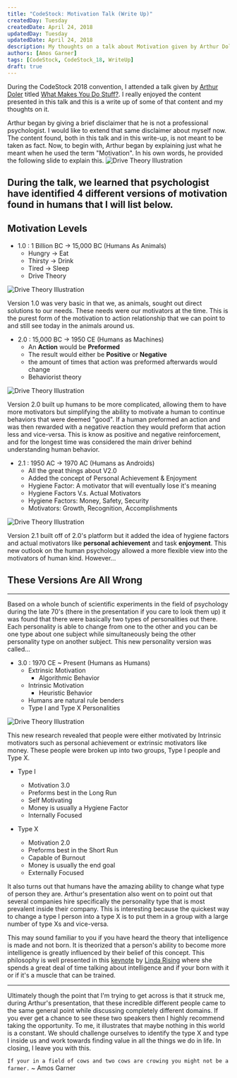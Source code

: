 ```yaml
---
title: "CodeStock: Motivation Talk (Write Up)"
createdDay: Tuesday
createdDate: April 24, 2018
updatedDay: Tuesday
updatedDate: April 24, 2018
description: My thoughts on a talk about Motivation given by Arthur Doler.
authors: [Amos Garner]
tags: [CodeStock, CodeStock_18, WriteUp]
draft: true
---
```

During the CodeStock 2018 convention, I attended a talk given by [Arthur Doler](https://arthurdoler.com/) titled [What Makes You Do Stuff?](https://www.slideshare.net/arthurdoler/what-makes-you-do-stuff-the-psychology-of-motivation-codestock-2018-94464280). I really enjoyed the content presented in this talk and this is a write up of some of that content and my thoughts on it.

Arthur began by giving a brief disclaimer that he is not a professional psychologist. I would like to extend that same disclaimer about myself now.    The content found, both in this talk and in this write-up, is not meant to be taken as fact. Now, to begin with, Arthur began by explaining just what he meant when he used the term "Motivation". In his own words, he provided the following slide to explain this.
<img class="ui large image" alt="Drive Theory Illustration" src="/resources/blog/CodeStock-Motivation-Talk/Motivation_SS_1.png" />

During the talk, we learned that psychologist have identified 4 different versions of motivation found in humans that I will list below.
---
Motivation Levels
---
* 1.0 : 1 Billion BC -> 15,000 BC (Humans As Animals)
	* Hungry -> Eat
	* Thirsty -> Drink
	* Tired -> Sleep
    * Drive Theory

<img class="ui large image" alt="Drive Theory Illustration" src="/resources/blog/CodeStock-Motivation-Talk/Drive_Theory.png" />

Version 1.0 was very basic in that we, as animals, sought out direct solutions to our needs. These needs were our motivators at the time. This is the purest form of the motivation to action relationship that we can point to and still see today in the animals around us.

* 2.0 : 15,000 BC -> 1950 CE (Humans as Machines)
    * An **Action** would be **Preformed**
    * The result would either be **Positive** or **Negative**
    * the amount of times that action was preformed afterwards would change
    * Behaviorist theory

<img class="ui large image" alt="Drive Theory Illustration" src="/resources/blog/CodeStock-Motivation-Talk/Behaviorist_Theory.png" />

Version 2.0 built up humans to be more complicated, allowing them to have more motivators but simplifying the ability to motivate a human to continue behaviors that were deemed "good". If a human preformed an action and was then rewarded with a negative reaction they would preform that action less and vice-versa. This is know as positive and negative reinforcement, and for the longest time was considered the main driver behind understanding human behavior.

* 2.1 : 1950 AC -> 1970 AC (Humans as Androids)
    * All the great things about V2.0
    * Added the concept of Personal Achievement & Enjoyment
    * Hygiene Factor: A motivator that will eventually lose it's meaning
    * Hygiene Factors V.s. Actual Motivators
    * Hygiene Factors: Money, Safety, Security
    * Motivators: Growth, Recognition, Accomplishments

<img class="ui large image" alt="Drive Theory Illustration" src="/resources/blog/CodeStock-Motivation-Talk/2.1.png" />

Version 2.1 built off of 2.0's platform but it added the idea of hygiene factors and actual motivators like **personal achievement** and task **enjoyment**. This new outlook on the human psychology allowed a more flexible view into the motivators of human kind. However...

## These Versions Are All Wrong

---

Based on a whole bunch of scientific experiments in the field of psychology during the late 70's (there in the presentation if you care to look them up) it was found that there were basically two types of personalities out there. Each personality is able to change from one to the other and you can be one type about one subject while simultaneously being the other personality type on another subject. This new personality version was called...

* 3.0 : 1970 CE ~ Present (Humans as Humans)
	* Extrinsic Motivation
		* Algorithmic Behavior
	* Intrinsic Motivation
		* Heuristic Behavior
	* Humans are natural rule benders
	* Type I and Type X Personalities

<img class="ui large image" alt="Drive Theory Illustration" src="/resources/blog/CodeStock-Motivation-Talk/3.0.png" />


This new research revealed that people were either motivated by Intrinsic motivators such as personal achievement or extrinsic motivators like money. These people were broken up into two groups, Type I people and Type X.

* Type I
	* Motivation 3.0
	* Preforms best in the Long Run
	* Self Motivating
	* Money is usually a Hygiene Factor
	* Internally Focused

* Type X
	* Motivation 2.0
	* Preforms best in the Short Run
	* Capable of Burnout
	* Money is usually the end goal
	* Externally Focused


It also turns out that humans have the amazing ability to change what type of person they are. Arthur's presentation also went on to point out that several companies hire specifically the personality type that is most prevalent inside their company. This is interesting because the quickest way to change a type I person into a type X is to put them in a group with a large number of type Xs and vice-versa.

This may sound familiar to you if you have heard the theory that intelligence is made and not born. It is theorized that a person's ability to become more intelligence is greatly influenced by their belief of this concept. This philosophy is well presented in this [keynote](https://www.youtube.com/watch?v=W47rcJowx7k) by [Linda Rising](https://en.wikipedia.org/wiki/Linda_Rising) where she spends a great deal of time talking about intelligence and if your born with it or if it's a muscle that can be trained.

---

Ultimately though the point that I'm trying to get across is that it struck me, during Arthur's presentation, that these incredible different people came to the same general point while discussing completely different domains. If you ever get a chance to see these two speakers then I highly recommend taking the opportunity. To me, it illustrates that maybe nothing in this world is a constant. We should challenge ourselves to identify the type X and type I inside us and work towards finding value in all the things we do in life. In closing, I leave you with this.

`If your in a field of cows and two cows are crowing you might not be a farmer.` ~ Amos Garner
